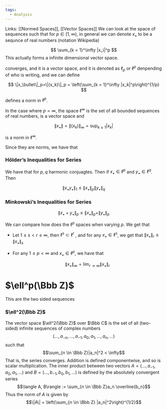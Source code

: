 ```yaml
---
tags:
  - Analysis
---
```

Links: [[Normed Spaces]], [[Vector Spaces]]
We can look at the space of sequences such that for $p \in [1, \infty)$, in general we can denote $x_\bullet$ to be a sequnce of real numbers (notation Wikipedia)

$$ \sum_{k = 1}^\infty |x_i|^p $$
This actually forms a infinite dimensional vector space.

converges, and it is a vector space, and it is denoted as $\ell_p$ or $\ell ^p$ denpending of who is writing, and we can define

$$ \|x_\bullet\|_p=\|(x_k)\|_p = \left(\sum_{k = 1}^\infty |x_k|^p\right)^{1/p} $$

defines a norm in $\ell^p$.

In the case where $p = \infty$, the space $\ell^\infty$ is the set of all bounded sequences of real numbers, is a vector space and

$$ \|x_\bullet\|=\|(x_k) \|_\infty = \sup_{k \ge 1} |x_k| $$

is a norm in $\ell ^\infty$.

Since they are norms, we have that
### Hölder’s Inequalities for Series

We have that for $p,q$ harmonic conjuagtes. Then if $x_\bullet \in \ell^p$ and $y_\bullet \in \ell^q$. Then

$$ \|x_\bullet y_\bullet \|_1 \le \|x_\bullet\|_p\|y_\bullet\|_q $$

### Minkowski’s Inequalities for Series

$$ \|x_\bullet +y_\bullet \|_p \le \|x_\bullet\|_p +\|y_\bullet\|_p $$

We can compare how does the $\ell^p$ spaces when varying $p$. We get that

- Let $1 \le s<r\le \infty$, then $\ell^s \subset \ell ^r$ , and for any $x_\bullet \in \ell^s$, we get that $\| x_\bullet\|_r \le \| x_\bullet\|_s$
    
- For any $1 \le p < \infty$ and $x_\bullet\in \ell^p$, we have that
    
    $$ \|x_\bullet\|_\infty = \lim_{r\to \infty}\|x_\bullet\|_r $$

# $\ell^p(\Bbb Z)$ 
This are the two sided sequences

### $\ell^2(\Bbb Z)$

The vector space $\ell^2(\Bbb Z)$ over $\Bbb C$ is the set of all (two-sided) infinite sequences of complex numbers $$(\dots, a_{-n}, \dots, a_{-1}, a_0, a_1, \dots, a_n, \dots)$$such that $$\sum_{n \in \Bbb Z}|a_n|^2 < \infty$$That is, the series converges. Addition is defined componentwise, and so is scalar multiplication. The inner product between two vectors $A = (\dots, a_{-1},a_0, a_1, \dots)$ and $B= (\dots, b_{-1}, b_0, b_1, \dots)$ is defined by the absolutely convergent series $$\langle A, B\rangle := \sum_{n \in \Bbb Z}a_n \overline{b_n}$$Thus the norm of $A$ is given by $$\|A\| = \left(\sum_{n \in \Bbb Z} |a_n|^2\right)^{1/2}$$ 
